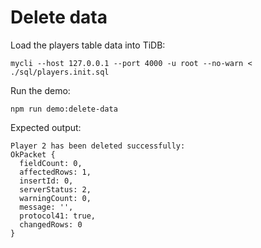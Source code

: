 # Delete data

Load the players table data into TiDB:

```shell
mycli --host 127.0.0.1 --port 4000 -u root --no-warn < ./sql/players.init.sql
```

Run the demo:

```shell
npm run demo:delete-data
```

Expected output:

```
Player 2 has been deleted successfully:
OkPacket {
  fieldCount: 0,
  affectedRows: 1,
  insertId: 0,
  serverStatus: 2,
  warningCount: 0,
  message: '',
  protocol41: true,
  changedRows: 0
}
```
